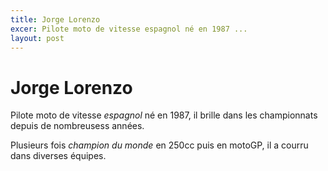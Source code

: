 ```yaml
---
title: Jorge Lorenzo
excer: Pilote moto de vitesse espagnol né en 1987 ...
layout: post
---
```


Jorge Lorenzo
=============

Pilote moto de vitesse *espagnol* né en 1987, il brille dans les championnats depuis de nombreusess années.

Plusieurs fois *champion du monde* en 250cc puis en motoGP, il a courru dans diverses équipes.
